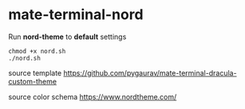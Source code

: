 # mate-terminal-nord

Run **nord-theme** to **default** settings

```
chmod +x nord.sh
./nord.sh
```

source template  https://github.com/pygaurav/mate-terminal-dracula-custom-theme

source color schema https://www.nordtheme.com/
